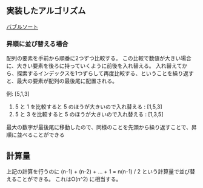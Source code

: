 ## 実装したアルゴリズム

[バブルソート](https://ja.wikipedia.org/wiki/%E3%83%90%E3%83%96%E3%83%AB%E3%82%BD%E3%83%BC%E3%83%88)

### 昇順に並び替える場合

配列の要素を手前から順番に2つずつ比較する。
この比較で数値が大きい場合に、大きい要素を後ろに持っていくように前後を入れ替える。
入れ替えてから、探索するインデックスを1つずらして再度比較する、ということを繰り返すと、最大の要素が配列の最後尾に配置される。

例: [5,1,3]

1. 5 と 1 を比較すると 5 のほうが大きいので入れ替える : [1,5,3]
2. 5 と 3 を比較すると 5 のほうが大きいので入れ替える : [1,3,5]

最大の数字が最後尾に移動したので、同様のことを先頭から繰り返すことで、昇順に並べることができる

## 計算量

上記の計算を行うのに (n-1) + (n-2) + ... + 1 = n(n-1) / 2
という計算量で並び替えることができる。
これはO(n^2) に相当する。
